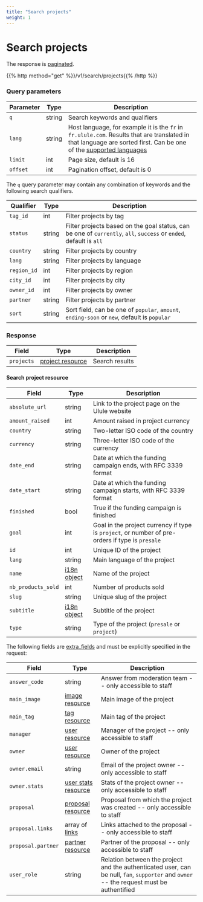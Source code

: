 ```yaml
---
title: "Search projects"
weight: 1
---
```


# Search projects

The response is [paginated](#pagination).

{{% http method="get" %}}/v1/search/projects{{% /http %}}

### Query parameters

| Parameter | Type   | Description                                                                                                                                                                     |
| --------- | ------ | ------------------------------------------------------------------------------------------------------------------------------------------------------------------------------- |
| `q`       | string | Search keywords and qualifiers                                                                                                                                                  |
| `lang`    | string | Host language, for example it is the `fr` in `fr.ulule.com`. Results that are translated in that language are sorted first. Can be one of the [supported languages](#languages) |
| `limit`   | int    | Page size, default is 16                                                                                                                                                        |
| `offset`  | int    | Pagination offset, default is 0                                                                                                                                                 |

The `q` query parameter may contain any combination of keywords and the following search qualifiers.

| Qualifier   | Type   | Description                                                                                                        |
| ----------- | ------ | ------------------------------------------------------------------------------------------------------------------ |
| `tag_id`    | int    | Filter projects by tag                                                                                             |
| `status`    | string | Filter projects based on the goal status, can be one of `currently`, `all`, `success` or `ended`, default is `all` |
| `country`   | string | Filter projects by country                                                                                         |
| `lang`      | string | Filter projects by language                                                                                        |
| `region_id` | int    | Filter projects by region                                                                                          |
| `city_id`   | int    | Filter projects by city                                                                                            |
| `owner_id`  | int    | Filter projects by owner                                                                                           |
| `partner`   | string | Filter projects by partner                                                                                         |
| `sort`      | string | Sort field, can be one of `popular`, `amount`, `ending-soon` or `new`, default is `popular`                        |

### Response

| Field      | Type                                         | Description    |
| ---------- | -------------------------------------------- | -------------- |
| `projects` | [project resource](#search-project-resource) | Search results |

#### Search project resource

| Field              | Type                 | Description                                                                                     |
| ------------------ | -------------------- | ----------------------------------------------------------------------------------------------- |
| `absolute_url`     | string               | Link to the project page on the Ulule website                                                   |
| `amount_raised`    | int                  | Amount raised in project currency                                                               |
| `country`          | string               | Two-letter ISO code of the country                                                              |
| `currency`         | string               | Three-letter ISO code of the currency                                                           |
| `date_end`         | string               | Date at which the funding campaign ends, with RFC 3339 format                                   |
| `date_start`       | string               | Date at which the funding campaign starts, with RFC 3339 format                                 |
| `finished`         | bool                 | True if the funding campaign is finished                                                        |
| `goal`             | int                  | Goal in the project currency if type is `project`, or number of pre-orders if type is `presale` |
| `id`               | int                  | Unique ID of the project                                                                        |
| `lang`             | string               | Main language of the project                                                                    |
| `name`             | [i18n object](#i18n) | Name of the project                                                                             |
| `nb_products_sold` | int                  | Number of products sold                                                                         |
| `slug`             | string               | Unique slug of the project                                                                      |
| `subtitle`         | [i18n object](#i18n) | Subtitle of the project                                                                         |
| `type`             | string               | Type of the project (`presale` or `project`)                                                    |

The following fields are [extra_fields](#extra-fields) and must be explicitly specified in the request:

| Field              | Type                                        | Description                                                                                                                              |
| ------------------ | ------------------------------------------- | ---------------------------------------------------------------------------------------------------------------------------------------- |
| `answer_code`      | string                                      | Answer from moderation team -- only accessible to staff                                                                                  |
| `main_image`       | [image resource](#image)                    | Main image of the project                                                                                                                |
| `main_tag`         | [tag resource](#category-and-tag)           | Main tag of the project                                                                                                                  |
| `manager`          | [user resource](#user-resource)             | Manager of the project -- only accessible to staff                                                                                       |
| `owner`            | [user resource](#user-resource)             | Owner of the project                                                                                                                     |
| `owner.email`      | string                                      | Email of the project owner -- only accessible to staff                                                                                   |
| `owner.stats`      | [user stats resource](#user-stats-resource) | Stats of the project owner -- only accessible to staff                                                                                   |
| `proposal`         | [proposal resource](#proposal-resource)     | Proposal from which the project was created -- only accessible to staff                                                                  |
| `proposal.links`   | array of [links](#link-resource)            | Links attached to the proposal -- only accessible to staff                                                                               |
| `proposal.partner` | [partner resource](#partner-resource)       | Partner of the proposal -- only accessible to staff                                                                                      |
| `user_role`        | string                                      | Relation between the project and the authenticated user, can be null, `fan`, `supporter` and `owner` -- the request must be authentified |
